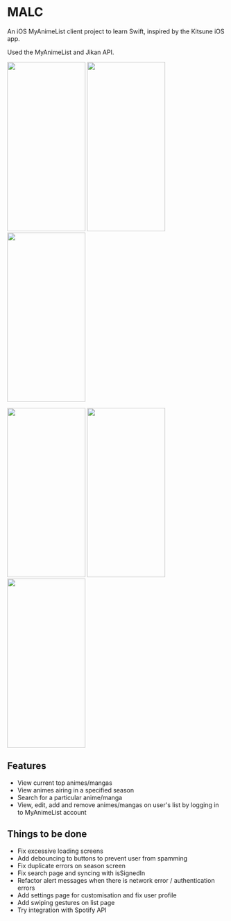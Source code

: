 # MALC

An iOS MyAnimeList client project to learn Swift, inspired by the Kitsune iOS app.

Used the MyAnimeList and Jikan API. 

<img src="https://github.com/trgao/MALC/blob/main/images/top.png" width="180" height="390"/> <img src="https://github.com/trgao/MALC/blob/main/images/seasons.png" width="180" height="390"/> <img src="https://github.com/trgao/MALC/blob/main/images/search.png" width="180" height="390"/>

<img src="https://github.com/trgao/MALC/blob/main/images/list.png" width="180" height="390"/> <img src="https://github.com/trgao/MALC/blob/main/images/anime.png" width="180" height="390"/> <img src="https://github.com/trgao/MALC/blob/main/images/edit.png" width="180" height="390"/>

## Features

* View current top animes/mangas
* View animes airing in a specified season
* Search for a particular anime/manga
* View, edit, add and remove animes/mangas on user's list by logging in to MyAnimeList account

## Things to be done

* Fix excessive loading screens
* Add debouncing to buttons to prevent user from spamming
* Fix duplicate errors on season screen
* Fix search page and syncing with isSignedIn
* Refactor alert messages when there is network error / authentication errors
* Add settings page for customisation and fix user profile
* Add swiping gestures on list page
* Try integration with Spotify API
